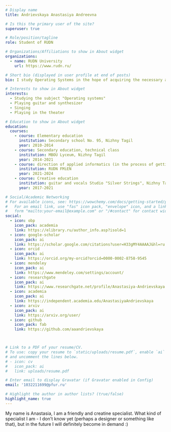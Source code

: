 ```yaml
---
# Display name
title: Andrievskaya Anastasiya Andreevna

# Is this the primary user of the site?
superuser: true

# Role/position/tagline
role: Student of RUDN 

# Organizations/Affiliations to show in About widget
organizations:
  - name: RUDN University
    url: https://www.rudn.ru/

# Short bio (displayed in user profile at end of posts)
bio: I study Operating Systems in the hope of acquiring the necessary and useful skills.

# Interests to show in About widget
interests:
  - Studying the subject "Operating systems"
  - Playing guitar and synthesizer
  - Singing
  - Playing in the theater

# Education to show in About widget
education:
  courses:
    - course: Elementary education
      institution: Secondary school No. 95, Nizhny Tagil
      year: 2010-2014
    - course: Secondary education, technical class 
      institution: MBOU Lyceum, Nizhny Tagil
      year: 2014-2021
    - course: direction of applied informatics (in the process of getting education)  higher education, Moscow
      institution: RUDN FMiEN
      year: 2021-2024
    - course: Creative education
      institution: guitar and vocals Studio "Silver Strings", Nizhny Tagil
      year: 2017-2021

# Social/Academic Networking
# For available icons, see: https://wowchemy.com/docs/getting-started/page-builder/#icons
#   For an email link, use "fas" icon pack, "envelope" icon, and a link in the
#   form "mailto:your-email@example.com" or "/#contact" for contact widget.
social:
  - icon: obp
    icon_pack: academia
    link: https://elibrary.ru/author_info.asp?isold=1
  - icon: google-scholar
    icon_pack: ai
    link: https://scholar.google.com/citations?user=H33gMY4AAAAJ&hl=ru
  - icon: orcid
    icon_pack: ai
    link: https://orcid.org/my-orcid?orcid=0000-0002-8758-9545
  - icon: mendeley
    icon_pack: ai
    link: https://www.mendeley.com/settings/account/
  - icon: researchgate
    icon_pack: ai
    link: https://www.researchgate.net/profile/Anastasiya-Andrievskaya
  - icon: academia
    icon_pack: ai
    link: https://independent.academia.edu/AnastasiyaAndrievskaya
  - icon: arxiv
    icon_pack: ai
    link: https://arxiv.org/user/
  - icon: github
    icon_pack: fab
    link: https://github.com/aaandrievskaya



# Link to a PDF of your resume/CV.
# To use: copy your resume to `static/uploads/resume.pdf`, enable `ai` icons in `params.toml`,
# and uncomment the lines below.
# - icon: cv
#   icon_pack: ai
#   link: uploads/resume.pdf

# Enter email to display Gravatar (if Gravatar enabled in Config)
email: '1032211699@pfur.ru'

# Highlight the author in author lists? (true/false)
highlight_name: true
---
```


My name is Anastasia, I am a friendly and creatine specialist. What kind of specialist I am - I don’t know yet (perhaps a designer or something like that), but in the future I will definitely become in demand :)


